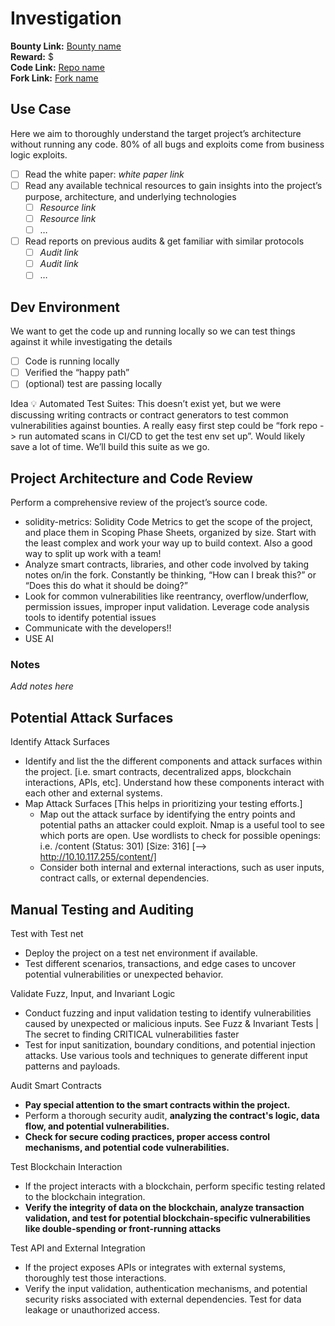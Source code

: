 # Investigation

**Bounty Link:** [Bounty name](link)<br/>
**Reward:** $<br/>
**Code Link:** [Repo name](link)<br/>
**Fork Link:** [Fork name](link)<br/>

## Use Case

Here we aim to thoroughly understand the target project’s architecture without running any code. 80% of all bugs and exploits come from business logic exploits.

- [ ] Read the white paper: *white paper link*
- [ ] Read any available technical resources to gain insights into the project’s purpose, architecture, and underlying technologies
  - [ ] *Resource link*
  - [ ] *Resource link*
  - [ ] …
- [ ] Read reports on previous audits & get familiar with similar protocols
  - [ ] *Audit link*
  - [ ] *Audit link*
  - [ ] …

## Dev Environment

We want to get the code up and running locally so we can test things against it while investigating the details
- [ ] Code is running locally
- [ ] Verified the “happy path”
- [ ] (optional) test are passing locally

Idea 💡 Automated Test Suites: This doesn’t exist yet, but we were discussing writing contracts or contract generators to test common vulnerabilities against bounties. A really easy first step could be “fork repo -> run automated scans in CI/CD to get the test env set up”. Would likely save a lot of time. We’ll build this suite as we go. 

## Project Architecture and Code Review

Perform a comprehensive review of the project’s source code.
- solidity-metrics: Solidity Code Metrics to get the scope of the project, and place them in Scoping Phase Sheets, organized by size. Start with the least complex and work your way up to build context. Also a good way to split up work with a team!
- Analyze smart contracts, libraries, and other code involved by taking notes on/in the fork. Constantly be thinking, “How can I break this?” or “Does this do what it should be doing?”
- Look for common vulnerabilities like reentrancy, overflow/underflow, permission issues, improper input validation. Leverage code analysis tools to identify potential issues
- Communicate with the developers!!
- USE AI

### Notes

*Add notes here*

## Potential Attack Surfaces
Identify Attack Surfaces
- Identify and list the the different components and attack surfaces within the project. [i.e. smart contracts, decentralized apps, blockchain interactions, APIs, etc]. Understand how these components interact with each other and external systems.
- Map Attack Surfaces [This helps in prioritizing your testing efforts.]
  - Map out the attack surface by identifying the entry points and potential paths an attacker could exploit.
Nmap is a useful tool to see which ports are open. Use wordlists to check for possible openings: i.e. /content (Status: 301) [Size: 316] [--> http://10.10.117.255/content/]
  - Consider both internal and external interactions, such as user inputs, contract calls, or external dependencies.

## Manual Testing and Auditing
Test with Test net
- Deploy the project on a test net environment if available.
- Test different scenarios, transactions, and edge cases to uncover potential vulnerabilities or unexpected behavior.

Validate Fuzz, Input, and Invariant Logic
- Conduct fuzzing and input validation testing to identify vulnerabilities caused by unexpected or malicious inputs. See Fuzz & Invariant Tests | The secret to finding CRITICAL vulnerabilities faster
- Test for input sanitization, boundary conditions, and potential injection attacks. Use various tools and techniques to generate different input patterns and payloads.

Audit Smart Contracts
- **Pay special attention to the smart contracts within the project.**
- Perform a thorough security audit, **analyzing the contract's logic, data flow, and potential vulnerabilities.**
- **Check for secure coding practices, proper access control mechanisms, and potential code vulnerabilities.**

Test Blockchain Interaction
- If the project interacts with a blockchain, perform specific testing related to the blockchain integration.
- **Verify the integrity of data on the blockchain, analyze transaction validation, and test for potential blockchain-specific vulnerabilities like double-spending or front-running attacks**

Test API and External Integration
- If the project exposes APIs or integrates with external systems, thoroughly test those interactions.
- Verify the input validation, authentication mechanisms, and potential security risks associated with external dependencies. Test for data leakage or unauthorized access.